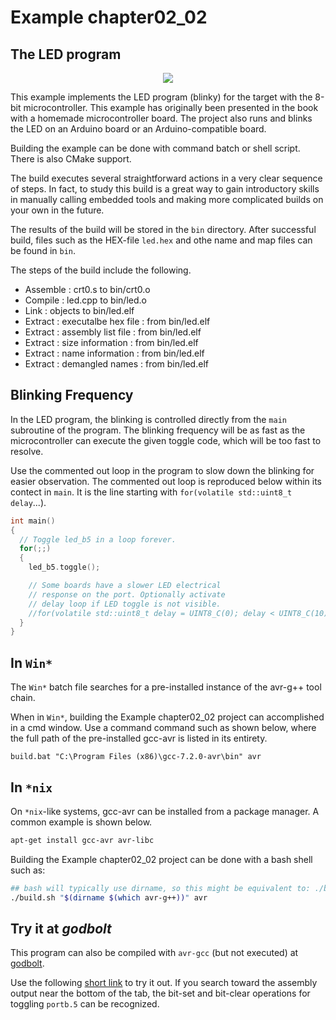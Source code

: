 # Example chapter02_02
## The LED program

<p align="center">
    <a href="https://godbolt.org/z/qGa8z7vaa" alt="godbolt">
        <img src="https://img.shields.io/badge/try%20it%20on-godbolt-green" /></a>
</p>

This example implements the LED program (blinky) for the
target with the 8-bit microcontroller. This example has
originally been presented in the book with a homemade
microcontroller board. The project also runs and blinks
the LED on an Arduino board or an Arduino-compatible board.

Building the example can be done with command batch
or shell script. There is also CMake support.

The build executes several straightforward actions in
a very clear sequence of steps. In fact, to study this build
is a great way to gain introductory skills in manually
calling embedded tools and making more complicated builds
on your own in the future.

The results of the build will be stored in the `bin`
directory. After successful build, files such as the HEX-file
`led.hex` and othe name and map files can be found in `bin`.

The steps of the build include the following.

- Assemble : crt0.s  to bin/crt0.o
- Compile  : led.cpp to bin/led.o
- Link     : objects to bin/led.elf
- Extract  : executalbe hex file : from bin/led.elf
- Extract  : assembly list file  : from bin/led.elf
- Extract  : size information    : from bin/led.elf
- Extract  : name information    : from bin/led.elf
- Extract  : demangled names     : from bin/led.elf

## Blinking Frequency

In the LED program, the blinking is controlled directly
from the `main` subroutine of the program. The blinking
frequency will be as fast as the microcontroller can execute
the given toggle code, which will be too fast to resolve.

Use the commented out loop in the program to slow down
the blinking for easier observation. The commented out
loop is reproduced below within its contect in `main`.
It is the line starting with `for(volatile std::uint8_t delay`...).

```cpp
int main()
{
  // Toggle led_b5 in a loop forever.
  for(;;)
  {
    led_b5.toggle();

    // Some boards have a slower LED electrical
    // response on the port. Optionally activate
    // delay loop if LED toggle is not visible.
    //for(volatile std::uint8_t delay = UINT8_C(0); delay < UINT8_C(10); ++delay) { ; }
  }
}
```

## In `Win*`
The `Win*` batch file searches for a pre-installed instance
of the avr-g++ tool chain. 

When in `Win*`, building the Example chapter02_02 project can
accomplished in a cmd window. Use a command command such as
shown below, where the full path of the pre-installed 
gcc-avr is listed in its entirety.

```DOS
build.bat "C:\Program Files (x86)\gcc-7.2.0-avr\bin" avr
```

## In `*nix`

On `*nix`-like systems, gcc-avr can be installed from a package manager.
A common example is shown below.

```sh
apt-get install gcc-avr avr-libc
```

Building the Example chapter02_02 project can be done with a bash shell
such as:

```sh
## bash will typically use dirname, so this might be equivalent to: ./build.sh /usr/bin avr
./build.sh "$(dirname $(which avr-g++))" avr
```

## Try it at _godbolt_

This program can also be compiled with `avr-gcc`
(but not executed) at [godbolt](https://godbolt.org).

Use the following [short link](https://godbolt.org/z/qGa8z7vaa) to try it out.
If you search toward the assembly output near the bottom of the tab,
the bit-set and bit-clear operations for toggling `portb.5`
can be recognized.
